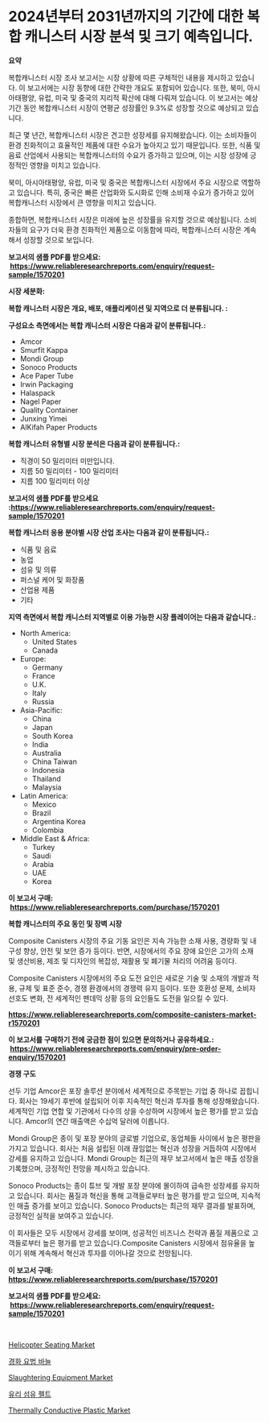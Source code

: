 <p><h1>2024년부터 2031년까지의 기간에 대한 복합 캐니스터 시장 분석 및 크기 예측입니다.</h1></p><p><strong>요약</strong></p>
<p><p>복합캐니스터 시장 조사 보고서는 시장 상황에 따른 구체적인 내용을 제시하고 있습니다. 이 보고서에는 시장 동향에 대한 간략한 개요도 포함되어 있습니다. 또한, 북미, 아시아태평양, 유럽, 미국 및 중국의 지리적 확산에 대해 다뤄져 있습니다. 이 보고서는 예상 기간 동안 복합캐니스터 시장이 연평균 성장률인 9.3%로 성장할 것으로 예상되고 있습니다.</p><p>최근 몇 년간, 복합캐니스터 시장은 견고한 성장세를 유지해왔습니다. 이는 소비자들이 환경 친화적이고 효율적인 제품에 대한 수요가 높아지고 있기 때문입니다. 또한, 식품 및 음료 산업에서 사용되는 복합캐니스터의 수요가 증가하고 있으며, 이는 시장 성장에 긍정적인 영향을 미치고 있습니다.</p><p>북미, 아시아태평양, 유럽, 미국 및 중국은 복합캐니스터 시장에서 주요 시장으로 역할하고 있습니다. 특히, 중국은 빠른 산업화와 도시화로 인해 소비재 수요가 증가하고 있어 복합캐니스터 시장에서 큰 영향을 미치고 있습니다.</p><p>종합하면, 복합캐니스터 시장은 미래에 높은 성장률을 유지할 것으로 예상됩니다. 소비자들의 요구가 더욱 환경 친화적인 제품으로 이동함에 따라, 복합캐니스터 시장은 계속해서 성장할 것으로 보입니다.</p></p>
<p><strong>보고서의 샘플 PDF를 받으세요: &nbsp;<a href="https://www.reliableresearchreports.com/enquiry/request-sample/1570201">https://www.reliableresearchreports.com/enquiry/request-sample/1570201</a></strong></p>
<p><strong>시장 세분화:</strong></p>
<p><strong> 복합 캐니스터 시장은 개요, 배포, 애플리케이션 및 지역으로 더 분류됩니다. :</strong></p>
<p><strong>구성요소 측면에서는 복합 캐니스터 시장은 다음과 같이 분류됩니다.:</strong></p>
<p><ul><li>Amcor</li><li>Smurfit Kappa</li><li>Mondi Group</li><li>Sonoco Products</li><li>Ace Paper Tube</li><li>Irwin Packaging</li><li>Halaspack</li><li>Nagel Paper</li><li>Quality Container</li><li>Junxing Yimei</li><li>AlKifah Paper Products</li></ul></p>
<p><strong> 복합 캐니스터 유형별 시장 분석은 다음과 같이 분류됩니다.:</strong></p>
<p><ul><li>직경이 50 밀리미터 미만입니다.</li><li>지름 50 밀리미터 - 100 밀리미터</li><li>지름 100 밀리미터 이상</li></ul></p>
<p><strong>보고서의 샘플 PDF를 받으세요 :<a href="https://www.reliableresearchreports.com/enquiry/request-sample/1570201">https://www.reliableresearchreports.com/enquiry/request-sample/1570201</a></strong></p>
<p><strong> 복합 캐니스터 응용 분야별 시장 산업 조사는 다음과 같이 분류됩니다.:</strong></p>
<p><ul><li>식품 및 음료</li><li>농업</li><li>섬유 및 의류</li><li>퍼스널 케어 및 화장품</li><li>산업용 제품</li><li>기타</li></ul></p>
<p><strong>지역 측면에서 복합 캐니스터 지역별로 이용 가능한 시장 플레이어는 다음과 같습니다.:</strong></p>
<p><ul>
    <li>
        North America:
        <ul>
            <li>United States</li>
            <li>Canada</li>
        </ul>
    </li>
    <li>
        Europe:
        <ul>
            <li>Germany</li>
            <li>France</li>
            <li>U.K.</li>
            <li>Italy</li>
            <li>Russia</li>
        </ul>
    </li>
    <li>
        Asia-Pacific:
        <ul>
            <li>China</li>
            <li>Japan</li>
            <li>South Korea</li>
            <li>India</li>
            <li>Australia</li>
            <li>China Taiwan</li>
            <li>Indonesia</li>
            <li>Thailand</li>
            <li>Malaysia</li>
        </ul>
    </li>
    <li>
        Latin America:
        <ul>
            <li>Mexico</li>
            <li>Brazil</li>
            <li>Argentina Korea</li>
            <li>Colombia</li>
        </ul>
    </li>
    <li>
        Middle East & Africa:
        <ul>
            <li>Turkey</li>
            <li>Saudi</li>
            <li>Arabia</li>
            <li>UAE</li>
            <li>Korea</li>
        </ul>
    </li>
    </ul></p>
<p><strong>이 보고서 구매: &nbsp;<a href="https://www.reliableresearchreports.com/purchase/1570201">https://www.reliableresearchreports.com/purchase/1570201</a></strong></p>
<p><strong>복합 캐니스터의 주요 동인 및 장벽 시장</strong></p>
<p><p>Composite Canisters 시장의 주요 기동 요인은 지속 가능한 소재 사용, 경량화 및 내구성 향상, 안전 및 보안 증가 등이다. 반면, 시장에서의 주요 장애 요인은 고가의 소재 및 생산비용, 제조 및 디자인의 복잡성, 재활용 및 폐기물 처리의 어려움 등이다.</p><p>Composite Canisters 시장에서의 주요 도전 요인은 새로운 기술 및 소재의 개발과 적용, 규제 및 표준 준수, 경쟁 환경에서의 경쟁력 유지 등이다. 또한 호환성 문제, 소비자 선호도 변화, 전 세계적인 팬데믹 상황 등의 요인들도 도전을 일으킬 수 있다.</p></p>
<p><strong><a href="https://www.reliableresearchreports.com/composite-canisters-market-r1570201">https://www.reliableresearchreports.com/composite-canisters-market-r1570201</a></strong></p>
<p><strong>이 보고서를 구매하기 전에 궁금한 점이 있으면 문의하거나 공유하세요.: &nbsp;<a href="https://www.reliableresearchreports.com/enquiry/pre-order-enquiry/1570201">https://www.reliableresearchreports.com/enquiry/pre-order-enquiry/1570201</a></strong></p>
<p><strong>경쟁 구도</strong></p>
<p><p>선두 기업 Amcor은 포장 솔루션 분야에서 세계적으로 주목받는 기업 중 하나로 꼽힙니다. 회사는 19세기 후반에 설립되어 이후 지속적인 혁신과 투자를 통해 성장해왔습니다. 세계적인 기업 연합 및 기관에서 다수의 상을 수상하며 시장에서 높은 평가를 받고 있습니다. Amcor의 연간 매출액은 수십억 달러에 이릅니다.</p><p>Mondi Group은 종이 및 포장 분야의 글로벌 기업으로, 동업체들 사이에서 높은 평판을 가지고 있습니다. 회사는 처음 설립된 이래 끊임없는 혁신과 성장을 거듭하여 시장에서 강세를 유지하고 있습니다. Mondi Group는 최근의 재무 보고서에서 높은 매출 성장을 기록했으며, 긍정적인 전망을 제시하고 있습니다.</p><p>Sonoco Products는 종이 튜브 및 개발 포장 분야에 몰이하여 급속한 성장세를 유지하고 있습니다. 회사는 품질과 혁신을 통해 고객들로부터 높은 평가를 받고 있으며, 지속적인 매출 증가를 보이고 있습니다. Sonoco Products는 최근의 재무 결과를 발표하며, 긍정적인 실적을 보여주고 있습니다.</p><p>이 회사들은 모두 시장에서 강세를 보이며, 성공적인 비즈니스 전략과 품질 제품으로 고객들로부터 높은 평가를 받고 있습니다.Composite Canisters 시장에서 점유율을 높이기 위해 계속해서 혁신과 투자를 이어나갈 것으로 전망됩니다.</p></p>
<p><strong>이 보고서 구매: &nbsp; <a href="https://www.reliableresearchreports.com/purchase/1570201">https://www.reliableresearchreports.com/purchase/1570201</a></strong></p>
<p><strong>보고서의 샘플 PDF를 받으세요: &nbsp;<a href="https://www.reliableresearchreports.com/enquiry/request-sample/1570201">https://www.reliableresearchreports.com/enquiry/request-sample/1570201</a></strong><strong></strong></p>
<p>&nbsp;</p>
<p><p><a href="https://github.com/johnbach50/Market-Research-Report-List-2/blob/main/helicopter-seating-market.md">Helicopter Seating Market</a></p><p><a href="https://github.com/Maeennan456456/Market-Research-Report-List-1/blob/main/378591328100.md">경화 요법 바늘</a></p><p><a href="https://github.com/lylyparadise/Market-Research-Report-List-2/blob/main/slaughtering-equipment-market.md">Slaughtering Equipment Market</a></p><p><a href="https://github.com/vsap75a286l/Market-Research-Report-List-1/blob/main/476650328099.md">유리 섬유 펠트</a></p><p><a href="https://issuu.com/reportprime-2/docs/thermally-conductive-plastic-market-size-2030.pptx">Thermally Conductive Plastic Market</a></p></p>